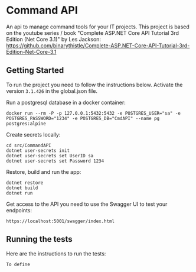 # Command API

An api to manage command tools for your IT projects. This project is based on the youtube series / book "Complete ASP.NET Core API Tutorial 3rd Edition (Net Core 3.1)" by Les Jackson:
https://github.com/binarythistle/Complete-ASP.NET-Core-API-Tutorial-3rd-Edition-Net-Core-3.1

## Getting Started

To run the project you need to follow the instructions below.
Activate the version `3.1.426` in the global.json file.

Run a postgresql database in a docker container:

```
docker run --rm -P -p 127.0.0.1:5432:5432 -e POSTGRES_USER="sa" -e POSTGRES_PASSWORD="1234" -e POSTGRES_DB="CmdAPI" --name pg postgres:alpine
```

Create secrets locally:

```
cd src/CommandAPI
dotnet user-secrets init
dotnet user-secrets set UserID sa
dotnet user-secrets set Password 1234
```

Restore, build and run the app:

```
dotnet restore
dotnet build
dotnet run
```

Get access to the API you need to use the Swagger UI to test your endpoints:

```
https://localhost:5001/swagger/index.html
```

## Running the tests

Here are the instructions to run the tests:

```
To define
```